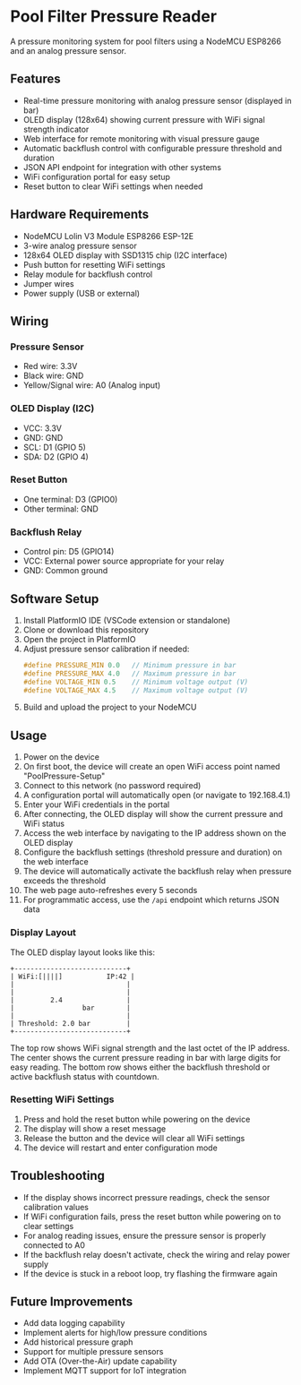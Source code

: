 # Pool Filter Pressure Reader

A pressure monitoring system for pool filters using a NodeMCU ESP8266 and an analog pressure sensor.

## Features

- Real-time pressure monitoring with analog pressure sensor (displayed in bar)
- OLED display (128x64) showing current pressure with WiFi signal strength indicator
- Web interface for remote monitoring with visual pressure gauge
- Automatic backflush control with configurable pressure threshold and duration
- JSON API endpoint for integration with other systems
- WiFi configuration portal for easy setup
- Reset button to clear WiFi settings when needed

## Hardware Requirements

- NodeMCU Lolin V3 Module ESP8266 ESP-12E
- 3-wire analog pressure sensor
- 128x64 OLED display with SSD1315 chip (I2C interface)
- Push button for resetting WiFi settings
- Relay module for backflush control
- Jumper wires
- Power supply (USB or external)

## Wiring

### Pressure Sensor
- Red wire: 3.3V
- Black wire: GND
- Yellow/Signal wire: A0 (Analog input)

### OLED Display (I2C)
- VCC: 3.3V
- GND: GND
- SCL: D1 (GPIO 5)
- SDA: D2 (GPIO 4)

### Reset Button
- One terminal: D3 (GPIO0)
- Other terminal: GND

### Backflush Relay
- Control pin: D5 (GPIO14)
- VCC: External power source appropriate for your relay
- GND: Common ground

## Software Setup

1. Install PlatformIO IDE (VSCode extension or standalone)
2. Clone or download this repository
3. Open the project in PlatformIO
4. Adjust pressure sensor calibration if needed:
   ```cpp
   #define PRESSURE_MIN 0.0   // Minimum pressure in bar
   #define PRESSURE_MAX 4.0   // Maximum pressure in bar
   #define VOLTAGE_MIN 0.5    // Minimum voltage output (V)
   #define VOLTAGE_MAX 4.5    // Maximum voltage output (V)
   ```
5. Build and upload the project to your NodeMCU

## Usage

1. Power on the device
2. On first boot, the device will create an open WiFi access point named "PoolPressure-Setup"
3. Connect to this network (no password required)
4. A configuration portal will automatically open (or navigate to 192.168.4.1)
5. Enter your WiFi credentials in the portal
6. After connecting, the OLED display will show the current pressure and WiFi status
7. Access the web interface by navigating to the IP address shown on the OLED display
8. Configure the backflush settings (threshold pressure and duration) on the web interface
9. The device will automatically activate the backflush relay when pressure exceeds the threshold
10. The web page auto-refreshes every 5 seconds
11. For programmatic access, use the `/api` endpoint which returns JSON data

### Display Layout

The OLED display layout looks like this:

```
+----------------------------+
| WiFi:[||||]           IP:42 |
|                            |
|                            |
|         2.4                |
|                 bar        |
|                            |
| Threshold: 2.0 bar         |
+----------------------------+
```

The top row shows WiFi signal strength and the last octet of the IP address. The center shows the current pressure reading in bar with large digits for easy reading. The bottom row shows either the backflush threshold or active backflush status with countdown.

### Resetting WiFi Settings

1. Press and hold the reset button while powering on the device
2. The display will show a reset message
3. Release the button and the device will clear all WiFi settings
4. The device will restart and enter configuration mode

## Troubleshooting

- If the display shows incorrect pressure readings, check the sensor calibration values
- If WiFi configuration fails, press the reset button while powering on to clear settings
- For analog reading issues, ensure the pressure sensor is properly connected to A0
- If the backflush relay doesn't activate, check the wiring and relay power supply
- If the device is stuck in a reboot loop, try flashing the firmware again

## Future Improvements

- Add data logging capability
- Implement alerts for high/low pressure conditions
- Add historical pressure graph
- Support for multiple pressure sensors
- Add OTA (Over-the-Air) update capability
- Implement MQTT support for IoT integration
